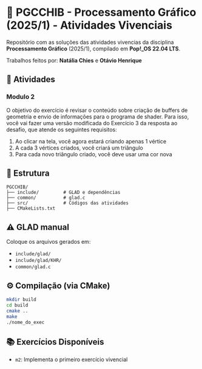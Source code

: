 # 🧿 PGCCHIB - Processamento Gráfico (2025/1) - Atividades Vivenciais

Repositório com as soluções das atividades vivencias da disciplina **Processamento Gráfico** (2025/1), compilado em **Pop!_OS 22.04 LTS**.

Trabalhos feitos por: **Natália Chies** e **Otávio Henrique**

## 📌 Atividades

### Modulo 2
O objetivo do exercício é revisar o conteúdo sobre criação de buffers de geometria e envio de informações para o
programa de shader. Para isso, você vai fazer uma versão modificada do Exercício 3 da resposta ao desafio, que
atende os seguintes requisitos:
1) Ao clicar na tela, você agora estará criando apenas 1 vértice
2) A cada 3 vértices criados, você criará um triângulo
3) Para cada novo triângulo criado, você deve usar uma cor nova


## 📁 Estrutura

```
PGCCHIB/
├── include/         # GLAD e dependências
├── common/          # glad.c
├── src/             # Códigos das atividades
├── CMakeLists.txt
```

## ⚠️ GLAD manual
Coloque os arquivos gerados em:
- `include/glad/`
- `include/glad/KHR/`
- `common/glad.c`

## ⚙️ Compilação (via CMake)

```bash
mkdir build
cd build
cmake ..
make
./nome_do_exec
```

## 📚 Exercícios Disponíveis
- `m2`: Implementa o primeiro exercício vivencial